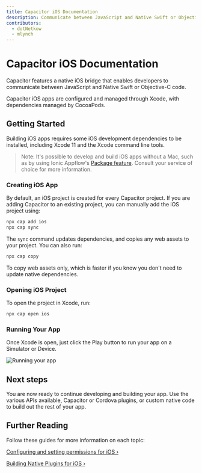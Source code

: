```yaml
---
title: Capacitor iOS Documentation 
description: Communicate between JavaScript and Native Swift or Objective-C code
contributors:
  - dotNetkow
  - mlynch
---
```


# Capacitor iOS Documentation

Capacitor features a native iOS bridge that enables developers to communicate between JavaScript and Native Swift or Objective-C code. 

Capacitor iOS apps are configured and managed through Xcode, with dependencies managed by CocoaPods.

## Getting Started

Building iOS apps requires some iOS development dependencies to be installed, including Xcode 11 and the Xcode command line tools.

> Note: It's possible to develop and build iOS apps without a Mac, such as by using Ionic Appflow's [Package feature](https://ionicframework.com/docs/appflow/package/intro). Consult your service of choice for more information.

### Creating iOS App

By default, an iOS project is created for every Capacitor project. If you are adding Capacitor to an existing
project, you can manually add the iOS project using:

```bash
npx cap add ios
npx cap sync
```

The `sync` command updates dependencies, and copies any web assets to your project. You can also run:

```bash
npx cap copy
```

To copy web assets only, which is faster if you know you don't need to update native dependencies.

### Opening iOS Project

To open the project in Xcode, run:

```bash
npx cap open ios
```

### Running Your App

Once Xcode is open, just click the Play button to run your app on a Simulator or Device. 

![Running your app](/assets/img/docs/ios/running.png)

## Next steps

You are now ready to continue developing and building your app. Use the various APIs available, Capacitor or Cordova plugins, or custom native code to build out the rest of your app.

## Further Reading 

Follow these guides for more information on each topic:

[Configuring and setting permissions for iOS &#8250;](/docs/ios/configuration)

[Building Native Plugins for iOS &#8250;](/docs/plugins)

